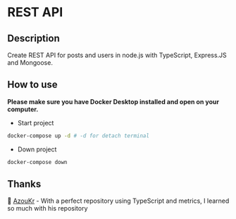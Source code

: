 # REST API

## Description

Create REST API for posts and users in node.js with TypeScript, Express.JS and Mongoose.

## How to use

**Please make sure you have Docker Desktop installed and open on your computer.**

- Start project

```bash
docker-compose up -d # -d for detach terminal
```

- Down project

```bash
docker-compose down
```

## Thanks

:rocket: [AzouKr](https://github.com/AzouKr/RESTful-API-Node.js-Express-TypeScript) - With a perfect repository using TypeScript and metrics, I learned so much with his repository